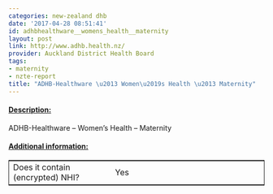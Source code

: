 ```yaml
---
categories: new-zealand dhb
date: '2017-04-28 08:51:41'
id: adhbhealthware__womens_health__maternity
layout: post
link: http://www.adhb.health.nz/
provider: Auckland District Health Board
tags:
- maternity
- nzte-report
title: "ADHB-Healthware \u2013 Women\u2019s Health \u2013 Maternity"
---
```



 <h4> <u>Description:</u> </h4>
ADHB-Healthware – Women’s Health – Maternity
 <h4> <u>Additional information:</u> </h4>
 <table style="border: 1px solid">
 <tr> <td width="40%"> Does it contain (encrypted) NHI? </td> <td>Yes</td> </tr>
 </table>